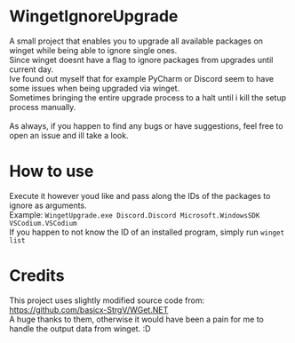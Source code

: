 # WingetIgnoreUpgrade
A small project that enables you to upgrade all available packages on winget while being able to ignore single ones.</br>
Since winget doesnt have a flag to ignore packages from upgrades until current day.</br>
Ive found out myself that for example PyCharm or Discord seem to have some issues when being upgraded via winget.</br>
Sometimes bringing the entire upgrade process to a halt until i kill the setup process manually.</br></br>
As always, if you happen to find any bugs or have suggestions, feel free to open an issue and ill take a look.

# How to use
Execute it however youd like and pass along the IDs of the packages to ignore as arguments.</br>
Example: `WingetUpgrade.exe Discord.Discord Microsoft.WindowsSDK VSCodium.VSCodium`</br>
If you happen to not know the ID of an installed program, simply run `winget list`

# Credits
This project uses slightly modified source code from: https://github.com/basicx-StrgV/WGet.NET</br>
A huge thanks to them, otherwise it would have been a pain for me to handle the output data from winget. :D
